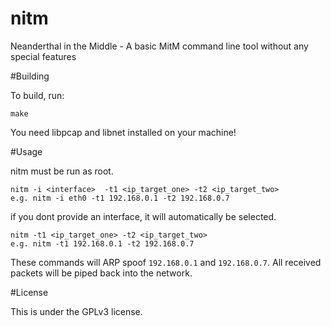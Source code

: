 # nitm
Neanderthal in the Middle - A basic MitM command line tool without any special features

#Building

To build, run:

    make

You need libpcap and libnet installed on your machine!

#Usage

nitm must be run as root.

    nitm -i <interface>  -t1 <ip_target_one> -t2 <ip_target_two>
    e.g. nitm -i eth0 -t1 192.168.0.1 -t2 192.168.0.7
    
if you dont provide an interface, it will automatically be selected.

    nitm -t1 <ip_target_one> -t2 <ip_target_two>
    e.g. nitm -t1 192.168.0.1 -t2 192.168.0.7

These commands will ARP spoof <code>192.168.0.1</code> and <code>192.168.0.7</code>. All received packets will be piped back into the network.

#License

This is under the GPLv3 license.
